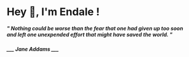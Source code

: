 <h1 title="head"> Hey 👋, I'm Endale !</h1>

**<h5><i>" Nothing could be worse than the fear that one had given up too soon and left one unexpended effort that might have saved the world. "</i></h5>**

*<b>___ Jane Addams ___</b>*
